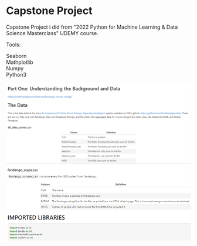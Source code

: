 
# Capstone Project

Capstone Project i did from "2022 Python for Machine Learning & Data Science Masterclass" UDEMY course.

Tools:

Seaborn\
Mathplotlib\
Numpy\
Python3

![](1.png)
![](2.png)
